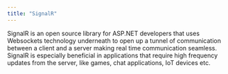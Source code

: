 ```yaml
---
title: "SignalR"
---
```


SignalR is an open source library for ASP.NET developers that uses Websockets technology underneath to open up a tunnel of communication between a client and a server making real time communication seamless. SignalR is especially beneficial in applications that require high frequency updates from the server, like games, chat applications, IoT devices etc.
